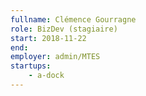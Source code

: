 ```yaml
---
fullname: Clémence Gourragne
role: BizDev (stagiaire)
start: 2018-11-22
end:
employer: admin/MTES
startups:
    - a-dock
---
```



